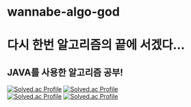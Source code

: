 # wannabe-algo-god
# 다시 한번 알고리즘의 끝에 서겠다...
## JAVA를 사용한 알고리즘 공부!

[![Solved.ac Profile](http://mazassumnida.wtf/api/v2/generate_badge?boj=rlarbfl0702)](https://solved.ac/rlarbfl0702/)
[![Solved.ac Profile](http://mazassumnida.wtf/api/v2/generate_badge?boj=prote0702)](https://solved.ac/prote0702/)
<br>
[![Solved.ac Profile](http://mazassumnida.wtf/api/v2/generate_badge?boj=v4vendetta12)](https://solved.ac/v4vendetta12/)
[![Solved.ac Profile](http://mazassumnida.wtf/api/v2/generate_badge?boj=germs1020)](https://solved.ac/germs1020/)
